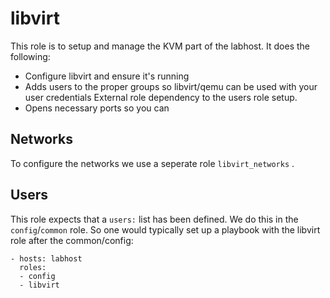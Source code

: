 libvirt
=======

This role is to setup and manage the KVM part of the labhost.
It does the following:
- Configure libvirt and ensure it's running
- Adds users to the proper groups so libvirt/qemu can be used with your user credentials
  External role dependency to the users role setup.
- Opens necessary ports so you can 


## Networks

To configure the networks we use a seperate role `libvirt_networks` <link>.

## Users

This role expects that a `users:` list has been defined.
We do this in the `config`/`common` role.
So one would typically set up a playbook with the libvirt role after the common/config:

```
- hosts: labhost
  roles:
  - config
  - libvirt
```






